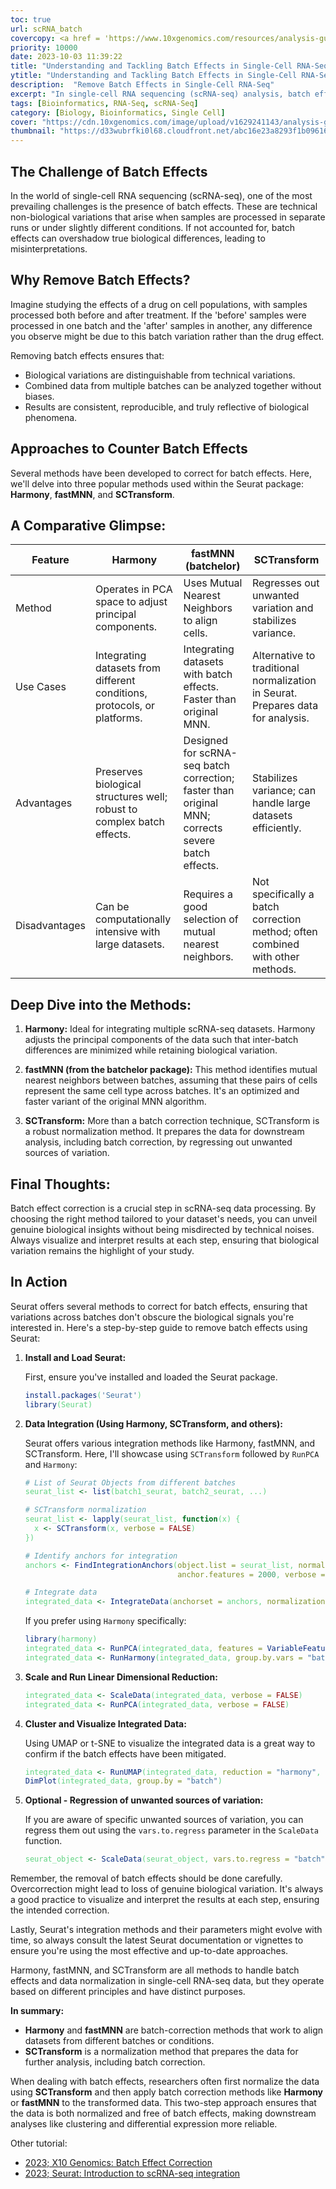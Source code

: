 ```yaml
---
toc: true
url: scRNA_batch
covercopy: <a href = 'https://www.10xgenomics.com/resources/analysis-guides/introduction-batch-effect-correction' >© X10 Genomics</a>
priority: 10000
date: 2023-10-03 11:39:22
title: "Understanding and Tackling Batch Effects in Single-Cell RNA-Seq Analysis"
ytitle: "Understanding and Tackling Batch Effects in Single-Cell RNA-Seq Analysis"
description:  "Remove Batch Effects in Single-Cell RNA-Seq"
excerpt: "In single-cell RNA sequencing (scRNA-seq) analysis, batch effects—non-biological variations from different sample processing—are pervasive challenges. Without correction, they can obscure genuine biological signals. This article elucidates the importance of batch effect removal and presents a comparative overview of three popular correction methods within Seurat: Harmony, fastMNN, and SCTransform. Choosing an apt method ensures accurate and unbiased biological insights, highlighting the significance of vigilant batch correction in scRNA-seq studies."
tags: [Bioinformatics, RNA-Seq, scRNA-Seq]
category: [Biology, Bioinformatics, Single Cell]
cover: "https://cdn.10xgenomics.com/image/upload/v1629241143/analysis-guides/BatchCorrection-Intro.png"
thumbnail: "https://d33wubrfki0l68.cloudfront.net/abc16e23a8293f1b0961651473861345c5a019b8/92ccd/img/icons/network.svg"
---
```


## The Challenge of Batch Effects

In the world of single-cell RNA sequencing (scRNA-seq), one of the most prevailing challenges is the presence of batch effects. These are technical non-biological variations that arise when samples are processed in separate runs or under slightly different conditions. If not accounted for, batch effects can overshadow true biological differences, leading to misinterpretations.

## Why Remove Batch Effects?

Imagine studying the effects of a drug on cell populations, with samples processed both before and after treatment. If the 'before' samples were processed in one batch and the 'after' samples in another, any difference you observe might be due to this batch variation rather than the drug effect.

Removing batch effects ensures that:

- Biological variations are distinguishable from technical variations.
- Combined data from multiple batches can be analyzed together without biases.
- Results are consistent, reproducible, and truly reflective of biological phenomena.

## Approaches to Counter Batch Effects

Several methods have been developed to correct for batch effects. Here, we'll delve into three popular methods used within the Seurat package: **Harmony**, **fastMNN**, and **SCTransform**.

## A Comparative Glimpse:

| Feature             | **Harmony**                                                                           | **fastMNN (batchelor)**                                                                                   | **SCTransform**                                                                   |
|---------------------|---------------------------------------------------------------------------------------|----------------------------------------------------------------------------------------------------------|-----------------------------------------------------------------------------------|
| Method              | Operates in PCA space to adjust principal components.                                 | Uses Mutual Nearest Neighbors to align cells.                                                             | Regresses out unwanted variation and stabilizes variance.                          |
| Use Cases           | Integrating datasets from different conditions, protocols, or platforms.              | Integrating datasets with batch effects. Faster than original MNN.                                         | Alternative to traditional normalization in Seurat. Prepares data for analysis.   |
| Advantages          | Preserves biological structures well; robust to complex batch effects.                | Designed for scRNA-seq batch correction; faster than original MNN; corrects severe batch effects.        | Stabilizes variance; can handle large datasets efficiently.                       |
| Disadvantages       | Can be computationally intensive with large datasets.                                 | Requires a good selection of mutual nearest neighbors.                                                     | Not specifically a batch correction method; often combined with other methods.    |

## Deep Dive into the Methods:

1. **Harmony:** Ideal for integrating multiple scRNA-seq datasets. Harmony adjusts the principal components of the data such that inter-batch differences are minimized while retaining biological variation.

2. **fastMNN (from the batchelor package):** This method identifies mutual nearest neighbors between batches, assuming that these pairs of cells represent the same cell type across batches. It's an optimized and faster variant of the original MNN algorithm.

3. **SCTransform:** More than a batch correction technique, SCTransform is a robust normalization method. It prepares the data for downstream analysis, including batch correction, by regressing out unwanted sources of variation.

## Final Thoughts:

Batch effect correction is a crucial step in scRNA-seq data processing. By choosing the right method tailored to your dataset's needs, you can unveil genuine biological insights without being misdirected by technical noises. Always visualize and interpret results at each step, ensuring that biological variation remains the highlight of your study.


## In Action

Seurat offers several methods to correct for batch effects, ensuring that variations across batches don't obscure the biological signals you're interested in. Here's a step-by-step guide to remove batch effects using Seurat:

1. **Install and Load Seurat:**

   First, ensure you've installed and loaded the Seurat package.

   ```R
   install.packages('Seurat')
   library(Seurat)
   ```

2. **Data Integration (Using Harmony, SCTransform, and others):**

   Seurat offers various integration methods like Harmony, fastMNN, and SCTransform. Here, I'll showcase using `SCTransform` followed by `RunPCA` and `Harmony`:

   ```R
   # List of Seurat Objects from different batches
   seurat_list <- list(batch1_seurat, batch2_seurat, ...)

   # SCTransform normalization
   seurat_list <- lapply(seurat_list, function(x) {
     x <- SCTransform(x, verbose = FALSE)
   })

   # Identify anchors for integration
   anchors <- FindIntegrationAnchors(object.list = seurat_list, normalization.method = "SCT", 
                                     anchor.features = 2000, verbose = FALSE)
   
   # Integrate data
   integrated_data <- IntegrateData(anchorset = anchors, normalization.method = "SCT", verbose = FALSE)
   ```

   If you prefer using `Harmony` specifically:

   ```R
   library(harmony)
   integrated_data <- RunPCA(integrated_data, features = VariableFeatures(object = integrated_data))
   integrated_data <- RunHarmony(integrated_data, group.by.vars = "batch")
   ```

3. **Scale and Run Linear Dimensional Reduction:**

   ```R
   integrated_data <- ScaleData(integrated_data, verbose = FALSE)
   integrated_data <- RunPCA(integrated_data, verbose = FALSE)
   ```

4. **Cluster and Visualize Integrated Data:**

   Using UMAP or t-SNE to visualize the integrated data is a great way to confirm if the batch effects have been mitigated.

   ```R
   integrated_data <- RunUMAP(integrated_data, reduction = "harmony", dims = 1:30)
   DimPlot(integrated_data, group.by = "batch")
   ```

5. **Optional - Regression of unwanted sources of variation:**

   If you are aware of specific unwanted sources of variation, you can regress them out using the `vars.to.regress` parameter in the `ScaleData` function.

   ```R
   seurat_object <- ScaleData(seurat_object, vars.to.regress = "batch")
   ```

Remember, the removal of batch effects should be done carefully. Overcorrection might lead to loss of genuine biological variation. It's always a good practice to visualize and interpret the results at each step, ensuring the intended correction.

Lastly, Seurat's integration methods and their parameters might evolve with time, so always consult the latest Seurat documentation or vignettes to ensure you're using the most effective and up-to-date approaches.

Harmony, fastMNN, and SCTransform are all methods to handle batch effects and data normalization in single-cell RNA-seq data, but they operate based on different principles and have distinct purposes.

**In summary:**
   
- **Harmony** and **fastMNN** are batch-correction methods that work to align datasets from different batches or conditions.
- **SCTransform** is a normalization method that prepares the data for further analysis, including batch correction.

When dealing with batch effects, researchers often first normalize the data using **SCTransform** and then apply batch correction methods like **Harmony** or **fastMNN** to the transformed data. This two-step approach ensures that the data is both normalized and free of batch effects, making downstream analyses like clustering and differential expression more reliable.


Other tutorial: 
- [2023; X10 Genomics: Batch Effect Correction](https://www.10xgenomics.com/resources/analysis-guides/introduction-batch-effect-correction)
- [2023; Seurat: Introduction to scRNA-seq integration
](https://satijalab.org/seurat/articles/integration_introduction.html)
<style>
pre {
  background-color:#38393d;
  color: #5fd381;
}
</style>
